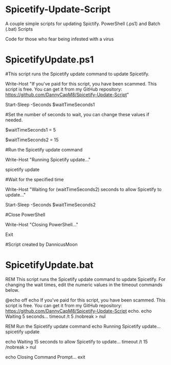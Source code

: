 # Spicetify-Update-Script
A couple simple scripts for updating Spictify.
PowerShell (.ps1) and Batch (.bat) Scripts


Code for those who fear being infested with a virus

# SpicetifyUpdate.ps1

#This script runs the Spicetify update command to update Spicetify.

Write-Host "If you've paid for this script, you have been scammed. This script is free. You can get it from my GitHub repository: https://github.com/DannyCapM8/Spicetify-Update-Script"

Start-Sleep -Seconds $waitTimeSeconds1

#Set the number of seconds to wait, you can change these values if needed.

$waitTimeSeconds1 = 5

$waitTimeSeconds2 = 15

#Run the Spicetify update command

Write-Host "Running Spicetify update..."

spicetify update

#Wait for the specified time

Write-Host "Waiting for $($waitTimeSeconds2) seconds to allow Spicetify to update..."

Start-Sleep -Seconds $waitTimeSeconds2

#Close PowerShell

Write-Host "Closing PowerShell..."

Exit

#Script created by DannicusMoon


# SpicetifyUpdate.bat

REM This script runs the Spicetify update command to update Spicetify. For changing the wait times, edit the numeric values in the timeout commands below. 

@echo off
echo If you've paid for this script, you have been scammed. This script is free. You can get it from my GitHub repository: https://github.com/DannyCapM8/Spicetify-Update-Script
echo.
echo Waiting 5 seconds...
timeout /t 5 /nobreak > nul

REM Run the Spicetify update command
echo Running Spicetify update...
spicetify update

echo Waiting 15 seconds to allow Spicetify to update...
timeout /t 15 /nobreak > nul

echo Closing Command Prompt...
exit
